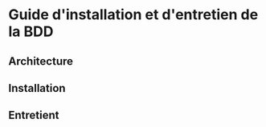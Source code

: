 # Guide d'installation et d'entretien de la BDD #

## Architecture ##

## Installation ##

## Entretient ##